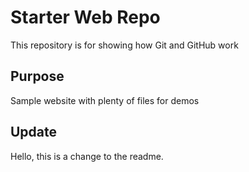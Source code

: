 # Starter Web Repo

This repository is for showing how Git and GitHub work

## Purpose

Sample website with plenty of files for demos

## Update

Hello, this is a change to the readme.
